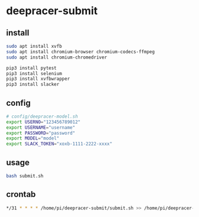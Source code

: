 # deepracer-submit

## install

```bash
sudo apt install xvfb
sudo apt install chromium-browser chromium-codecs-ffmpeg
sudo apt install chromium-chromedriver

pip3 install pytest
pip3 install selenium
pip3 install xvfbwrapper
pip3 install slacker
```

## config

```bash
# config/deepracer-model.sh
export USERNO="123456789012"
export USERNAME="username"
export PASSWORD="password"
export MODEL="model"
export SLACK_TOKEN="xoxb-1111-2222-xxxx"
```

## usage

```bash
bash submit.sh
```

## crontab

```bash
*/31 * * * * /home/pi/deepracer-submit/submit.sh >> /home/pi/deepracer-submit.log 2>&1
```
